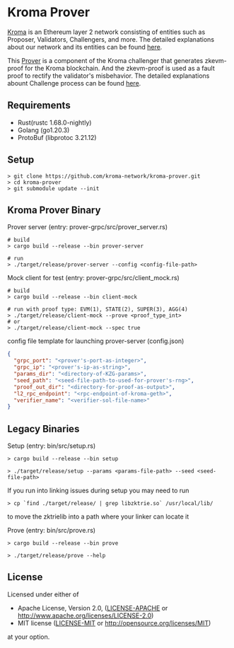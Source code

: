 # Kroma Prover
[Kroma](https://github.com/kroma-network/kroma) is an Ethereum layer 2 network consisting of entities such as Proposer, Validators, Challengers, and more. The detailed explanations about our network and its entities can be found [here](https://github.com/kroma-network/kroma/blob/dev/specs/introduction.md).

This [Prover](https://github.com/kroma-network/kroma/blob/dev/specs/zkevm-prover.md) is a component of the Kroma challenger that generates zkevm-proof for the Kroma blockchain. And the zkevm-proof is used as a fault proof to rectify the validator's misbehavior. The detailed explanations abount Challenge process can be found [here](https://github.com/kroma-network/kroma/blob/dev/specs/challenge.md).

## Requirements

- Rust(rustc 1.68.0-nightly)
- Golang (go1.20.3)
- ProtoBuf (libprotoc 3.21.12)

## Setup

```shell
> git clone https://github.com/kroma-network/kroma-prover.git
> cd kroma-prover
> git submodule update --init
```

## Kroma Prover Binary

Prover server (entry: prover-grpc/src/prover_server.rs)

```shell
# build
> cargo build --release --bin prover-server

# run
> ./target/release/prover-server --config <config-file-path>
```

Mock client for test (entry: prover-grpc/src/client_mock.rs)

```shell
# build
> cargo build --release --bin client-mock

# run with proof type: EVM(1), STATE(2), SUPER(3), AGG(4)
> ./target/release/client-mock --prove <proof_type_int>
# or
> ./target/release/client-mock --spec true
```

config file template for launching prover-server (config.json)

```json
{
  "grpc_port": "<prover's-port-as-integer>",
  "grpc_ip": "<prover's-ip-as-string>",
  "params_dir": "<directory-of-KZG-params>",
  "seed_path": "<seed-file-path-to-used-for-prover's-rng>",
  "proof_out_dir": "<directory-for-proof-as-output>",
  "l2_rpc_endpoint": "<rpc-endpoint-of-kroma-geth>",
  "verifier_name": "<verifier-sol-file-name>"
}
```

## Legacy Binaries

Setup (entry: bin/src/setup.rs)

```shell
> cargo build --release --bin setup

> ./target/release/setup --params <params-file-path> --seed <seed-file-path>
```

If you run into linking issues during setup you may need to run

```shell
> cp `find ./target/release/ | grep libzktrie.so` /usr/local/lib/
```

to move the zktrielib into a path where your linker can locate it

Prove (entry: bin/src/prove.rs)

```shell
> cargo build --release --bin prove

> ./target/release/prove --help
```

## License

Licensed under either of

- Apache License, Version 2.0, ([LICENSE-APACHE](LICENSE-APACHE) or http://www.apache.org/licenses/LICENSE-2.0)
- MIT license ([LICENSE-MIT](LICENSE-MIT) or http://opensource.org/licenses/MIT)

at your option.
